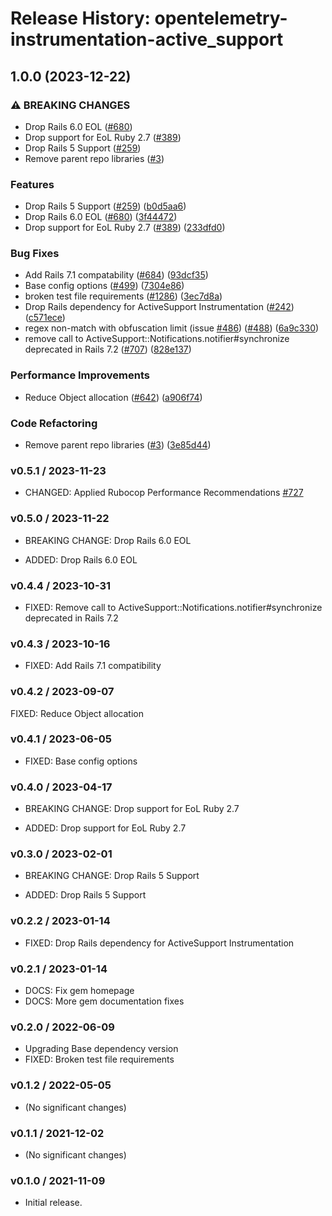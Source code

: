 # Release History: opentelemetry-instrumentation-active_support

## 1.0.0 (2023-12-22)


### ⚠ BREAKING CHANGES

* Drop Rails 6.0 EOL ([#680](https://github.com/open-telemetry/opentelemetry-ruby-contrib/issues/680))
* Drop support for EoL Ruby 2.7 ([#389](https://github.com/open-telemetry/opentelemetry-ruby-contrib/issues/389))
* Drop Rails 5 Support ([#259](https://github.com/open-telemetry/opentelemetry-ruby-contrib/issues/259))
* Remove parent repo libraries ([#3](https://github.com/open-telemetry/opentelemetry-ruby-contrib/issues/3))

### Features

* Drop Rails 5 Support ([#259](https://github.com/open-telemetry/opentelemetry-ruby-contrib/issues/259)) ([b0d5aa6](https://github.com/open-telemetry/opentelemetry-ruby-contrib/commit/b0d5aa68dd660546d28f8f89ef9004ec776c7bf6))
* Drop Rails 6.0 EOL ([#680](https://github.com/open-telemetry/opentelemetry-ruby-contrib/issues/680)) ([3f44472](https://github.com/open-telemetry/opentelemetry-ruby-contrib/commit/3f44472230964017d1831a47ea0661dc92d55909))
* Drop support for EoL Ruby 2.7 ([#389](https://github.com/open-telemetry/opentelemetry-ruby-contrib/issues/389)) ([233dfd0](https://github.com/open-telemetry/opentelemetry-ruby-contrib/commit/233dfd0dae81346e9687090f9d8dfb85215e0ba7))


### Bug Fixes

* Add Rails 7.1 compatability ([#684](https://github.com/open-telemetry/opentelemetry-ruby-contrib/issues/684)) ([93dcf35](https://github.com/open-telemetry/opentelemetry-ruby-contrib/commit/93dcf359a8a66d17fed545f7a642f1d3a83d4ef4))
* Base config options ([#499](https://github.com/open-telemetry/opentelemetry-ruby-contrib/issues/499)) ([7304e86](https://github.com/open-telemetry/opentelemetry-ruby-contrib/commit/7304e86e9a3beba5c20f790b256bbb54469411ca))
* broken test file requirements ([#1286](https://github.com/open-telemetry/opentelemetry-ruby-contrib/issues/1286)) ([3ec7d8a](https://github.com/open-telemetry/opentelemetry-ruby-contrib/commit/3ec7d8a456dbd3c9bbad7b397a3da8b8a311d8e3))
* Drop Rails dependency for ActiveSupport Instrumentation ([#242](https://github.com/open-telemetry/opentelemetry-ruby-contrib/issues/242)) ([c571ece](https://github.com/open-telemetry/opentelemetry-ruby-contrib/commit/c571ecee6283e877fb7df3ea2b01acf722410551))
* regex non-match with obfuscation limit (issue [#486](https://github.com/open-telemetry/opentelemetry-ruby-contrib/issues/486)) ([#488](https://github.com/open-telemetry/opentelemetry-ruby-contrib/issues/488)) ([6a9c330](https://github.com/open-telemetry/opentelemetry-ruby-contrib/commit/6a9c33088c6c9f39b2bc30247a3ed825553c07d4))
* remove call to ActiveSupport::Notifications.notifier#synchronize deprecated in Rails 7.2 ([#707](https://github.com/open-telemetry/opentelemetry-ruby-contrib/issues/707)) ([828e137](https://github.com/open-telemetry/opentelemetry-ruby-contrib/commit/828e1379fa626078fc9ca278d863481e4c01dc70))


### Performance Improvements

* Reduce Object allocation ([#642](https://github.com/open-telemetry/opentelemetry-ruby-contrib/issues/642)) ([a906f74](https://github.com/open-telemetry/opentelemetry-ruby-contrib/commit/a906f7465c44edc70ab45a354120905cfcceeb50))


### Code Refactoring

* Remove parent repo libraries ([#3](https://github.com/open-telemetry/opentelemetry-ruby-contrib/issues/3)) ([3e85d44](https://github.com/open-telemetry/opentelemetry-ruby-contrib/commit/3e85d4436d338f326816c639cd2087751c63feb1))

### v0.5.1 / 2023-11-23

* CHANGED: Applied Rubocop Performance Recommendations [#727](https://github.com/open-telemetry/opentelemetry-ruby-contrib/pull/727)

### v0.5.0 / 2023-11-22

* BREAKING CHANGE: Drop Rails 6.0 EOL

* ADDED: Drop Rails 6.0 EOL

### v0.4.4 / 2023-10-31

* FIXED: Remove call to ActiveSupport::Notifications.notifier#synchronize deprecated in Rails 7.2

### v0.4.3 / 2023-10-16

* FIXED: Add Rails 7.1 compatibility

### v0.4.2 / 2023-09-07

FIXED: Reduce Object allocation

### v0.4.1 / 2023-06-05

* FIXED: Base config options 

### v0.4.0 / 2023-04-17

* BREAKING CHANGE: Drop support for EoL Ruby 2.7 

* ADDED: Drop support for EoL Ruby 2.7 

### v0.3.0 / 2023-02-01

* BREAKING CHANGE: Drop Rails 5 Support 

* ADDED: Drop Rails 5 Support 

### v0.2.2 / 2023-01-14

* FIXED: Drop Rails dependency for ActiveSupport Instrumentation 

### v0.2.1 / 2023-01-14

* DOCS: Fix gem homepage 
* DOCS: More gem documentation fixes 

### v0.2.0 / 2022-06-09

* Upgrading Base dependency version
* FIXED: Broken test file requirements 

### v0.1.2 / 2022-05-05

* (No significant changes)

### v0.1.1 / 2021-12-02

* (No significant changes)

### v0.1.0 / 2021-11-09

* Initial release.
